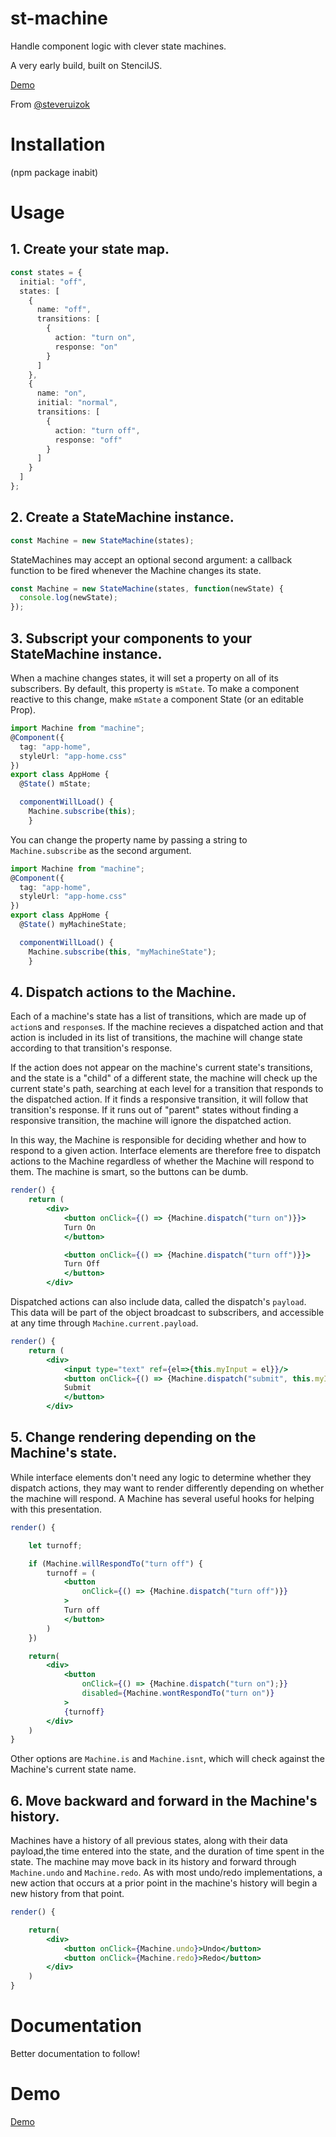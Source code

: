 # st-machine

Handle component logic with clever state machines.

A very early build, built on StencilJS.

[Demo](http://st-machine.firebaseapp.com/)

From [@steveruizok](http://twitter.com/steveruizok)

# Installation

(npm package inabit)

# Usage

## 1. Create your state map.

```typescript
const states = {
  initial: "off",
  states: [
    {
      name: "off",
      transitions: [
        {
          action: "turn on",
          response: "on"
        }
      ]
    },
    {
      name: "on",
      initial: "normal",
      transitions: [
        {
          action: "turn off",
          response: "off"
        }
      ]
    }
  ]
};
```

## 2. Create a StateMachine instance.

```typescript
const Machine = new StateMachine(states);
```

StateMachines may accept an optional second argument: a callback function to be fired whenever the Machine changes its state.

```typescript
const Machine = new StateMachine(states, function(newState) {
  console.log(newState);
});
```

## 3. Subscript your components to your StateMachine instance.

When a machine changes states, it will set a property on all of its subscribers. By default, this property is `mState`. To make a component reactive to this change, make `mState` a component State (or an editable Prop).

```typescript
import Machine from "machine";
@Component({
  tag: "app-home",
  styleUrl: "app-home.css"
})
export class AppHome {
  @State() mState;

  componentWillLoad() {
    Machine.subscribe(this);
	}
```

You can change the property name by passing a string to `Machine.subscribe` as the second argument.

```typescript
import Machine from "machine";
@Component({
  tag: "app-home",
  styleUrl: "app-home.css"
})
export class AppHome {
  @State() myMachineState;

  componentWillLoad() {
    Machine.subscribe(this, "myMachineState");
	}
```

## 4. Dispatch actions to the Machine.

Each of a machine's state has a list of transitions, which are made up of `action`s and `response`s. If the machine recieves a dispatched action and that action is included in its list of transitions, the machine will change state according to that transition's response.

If the action does not appear on the machine's current state's transitions, and the state is a "child" of a different state, the machine will check up the current state's path, searching at each level for a transition that responds to the dispatched action. If it finds a responsive transition, it will follow that transition's response. If it runs out of "parent" states without finding a responsive transition, the machine will ignore the dispatched action.

In this way, the Machine is responsible for deciding whether and how to respond to a given action. Interface elements are therefore free to dispatch actions to the Machine regardless of whether the Machine will respond to them. The machine is smart, so the buttons can be dumb.

```jsx
render() {
	return (
		<div>
			<button onClick={() => {Machine.dispatch("turn on")}}>
			Turn On
			</button>

			<button onClick={() => {Machine.dispatch("turn off")}}>
			Turn Off
			</button>
		</div>
```

Dispatched actions can also include data, called the dispatch's `payload`. This data will be part of the object broadcast to subscribers, and accessible at any time through `Machine.current.payload`.

```jsx
render() {
	return (
		<div>
			<input type="text" ref={el=>{this.myInput = el}}/>
			<button onClick={() => {Machine.dispatch("submit", this.myInput.value)}}>
			Submit
			</button>
		</div>
```

## 5. Change rendering depending on the Machine's state.

While interface elements don't need any logic to determine whether they dispatch actions, they may want to render differently depending on whether the machine will respond. A Machine has several useful hooks for helping with this presentation.

```jsx
render() {

	let turnoff;

	if (Machine.willRespondTo("turn off") {
		turnoff = (
			<button
				onClick={() => {Machine.dispatch("turn off")}}
			>
			Turn off
			</button>
		)
	})

	return(
		<div>
			<button
				onClick={() => {Machine.dispatch("turn on");}}
				disabled={Machine.wontRespondTo("turn on")}
			>
			{turnoff}
		</div>
	)
}
```

Other options are `Machine.is` and `Machine.isnt`, which will check against the Machine's current state name.

## 6. Move backward and forward in the Machine's history.

Machines have a history of all previous states, along with their data payload,the time entered into the state, and the duration of time spent in the state. The machine may move back in its history and forward through `Machine.undo` and `Machine.redo`. As with most undo/redo implementations, a new action that occurs at a prior point in the machine's history will begin a new history from that point.

```jsx
render() {

	return(
		<div>
			<button onClick={Machine.undo}>Undo</button>
			<button onClick={Machine.redo}>Redo</button>
		</div>
	)
}
```

# Documentation

Better documentation to follow!

# Demo

[Demo](http://st-machine.firebaseapp.com/)
